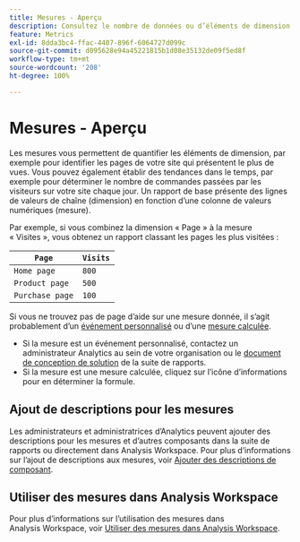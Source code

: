 ```yaml
---
title: Mesures - Aperçu
description: Consultez le nombre de données ou d’éléments de dimension au fil du temps.
feature: Metrics
exl-id: 8dda3bc4-ffac-4407-896f-6064727d099c
source-git-commit: d095628e94a45221815b1d08e35132de09f5ed8f
workflow-type: tm+mt
source-wordcount: '208'
ht-degree: 100%

---
```


# Mesures - Aperçu

Les mesures vous permettent de quantifier les éléments de dimension, par exemple pour identifier les pages de votre site qui présentent le plus de vues. Vous pouvez également établir des tendances dans le temps, par exemple pour déterminer le nombre de commandes passées par les visiteurs sur votre site chaque jour. Un rapport de base présente des lignes de valeurs de chaîne (dimension) en fonction d’une colonne de valeurs numériques (mesure).

Par exemple, si vous combinez la dimension « Page » à la mesure « Visites », vous obtenez un rapport classant les pages les plus visitées :

| `Page` | `Visits` |
| --- | --- |
| `Home page` | `800` |
| `Product page` | `500` |
| `Purchase page` | `100` |

Si vous ne trouvez pas de page d’aide sur une mesure donnée, il s’agit probablement d’un [événement personnalisé](custom-events.md) ou d’une [mesure calculée](../c-calcmetrics/cm-overview.md).

* Si la mesure est un événement personnalisé, contactez un administrateur Analytics au sein de votre organisation ou le [document de conception de solution](/help/implement/prepare/solution-design.md) de la suite de rapports.
* Si la mesure est une mesure calculée, cliquez sur l’icône d’informations pour en déterminer la formule.

## Ajout de descriptions pour les mesures

Les administrateurs et administratrices d’Analytics peuvent ajouter des descriptions pour les mesures et d’autres composants dans la suite de rapports ou directement dans Analysis Workspace. Pour plus d’informations sur l’ajout de descriptions aux mesures, voir [Ajouter des descriptions de composant](/help/analyze/analysis-workspace/components/add-component-descriptions.md).

## Utiliser des mesures dans Analysis Workspace

Pour plus d’informations sur l’utilisation des mesures dans Analysis Workspace, voir [Utiliser des mesures dans Analysis Workspace](/help/analyze/analysis-workspace/components/apply-create-metrics.md).
